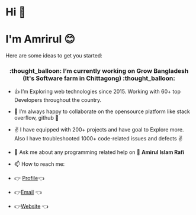 # Hi 👋
# I'm Amrirul :blush:

Here are some ideas to get you started:

  <h3 align="center"> :thought_balloon: I’m currently working on Grow Bangladesh (It's Software farm in Chittagong) :thought_balloon:</h3>

- :+1: I’m Exploring web technologies since 2015. Working with 60+ top Developers throughout the country.
- 👯 I’m always happy to collaborate on the opensource platform like stack overflow, github 👯
- :v: I have equipped with 200+ projects and have goal to Explore more. Also I have troubleshooted 1000+ code-related issues and defects :v:


- 💬 Ask me about any programming related help on 💬
**Amirul Islam Rafi**


- 📫 How to reach me: 
- :point_right: [Profile](https://github.com/AmirulIslamRafi "Amirul"):point_left:
- :point_right:[Email](mailto:rafikhan97ctg@gmail.com?subject=Hi% "Hi!") :point_left:
- :point_right:[Website](https://wallofamirul.blogspot.com "Welcome") :point_left:


